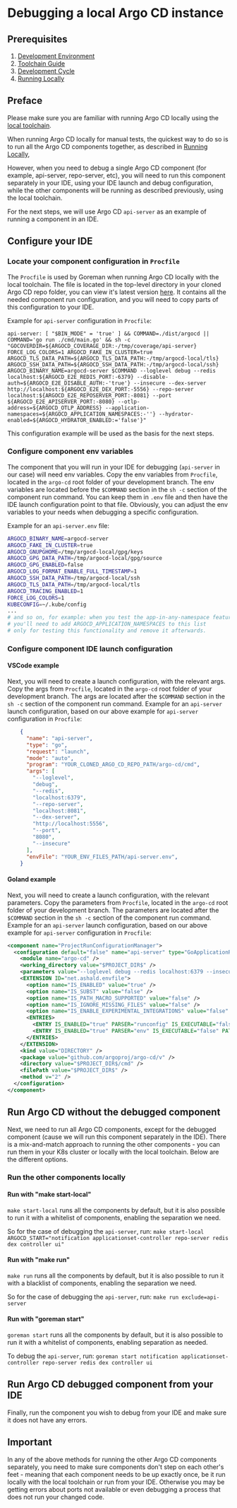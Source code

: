 # Debugging a local Argo CD instance

## Prerequisites
1. [Development Environment](development-environment.md)   
2. [Toolchain Guide](toolchain-guide.md)
3. [Development Cycle](development-cycle.md)
4. [Running Locally](running-locally.md)

## Preface
Please make sure you are familiar with running Argo CD locally using the [local toolchain](running-locally.md#start-local-services-local-toolchain).

When running Argo CD locally for manual tests, the quickest way to do so is to run all the Argo CD components together, as described in [Running Locally](running-locally.md), 

However, when you need to debug a single Argo CD component (for example, api-server, repo-server, etc), you will need to run this component separately in your IDE, using your IDE launch and debug configuration, while the other components will be running as described previously, using the local toolchain.

For the next steps, we will use Argo CD `api-server` as an example of running a component in an IDE.

## Configure your IDE

### Locate your component configuration in `Procfile`
The `Procfile` is used by Goreman when running Argo CD locally with the local toolchain. The file is located in the top-level directory in your cloned Argo CD repo folder, you can view it's latest version [here](https://github.com/argoproj/argo-cd/blob/master/Procfile). It contains all the needed component run configuration, and you will need to copy parts of this configuration to your IDE. 

Example for `api-server` configuration in `Procfile`:
``` text
api-server: [ "$BIN_MODE" = 'true' ] && COMMAND=./dist/argocd || COMMAND='go run ./cmd/main.go' && sh -c "GOCOVERDIR=${ARGOCD_COVERAGE_DIR:-/tmp/coverage/api-server} FORCE_LOG_COLORS=1 ARGOCD_FAKE_IN_CLUSTER=true ARGOCD_TLS_DATA_PATH=${ARGOCD_TLS_DATA_PATH:-/tmp/argocd-local/tls} ARGOCD_SSH_DATA_PATH=${ARGOCD_SSH_DATA_PATH:-/tmp/argocd-local/ssh} ARGOCD_BINARY_NAME=argocd-server $COMMAND --loglevel debug --redis localhost:${ARGOCD_E2E_REDIS_PORT:-6379} --disable-auth=${ARGOCD_E2E_DISABLE_AUTH:-'true'} --insecure --dex-server http://localhost:${ARGOCD_E2E_DEX_PORT:-5556} --repo-server localhost:${ARGOCD_E2E_REPOSERVER_PORT:-8081} --port ${ARGOCD_E2E_APISERVER_PORT:-8080} --otlp-address=${ARGOCD_OTLP_ADDRESS} --application-namespaces=${ARGOCD_APPLICATION_NAMESPACES:-''} --hydrator-enabled=${ARGOCD_HYDRATOR_ENABLED:='false'}"
```
This configuration example will be used as the basis for the next steps.

### Configure component env variables
The component that you will run in your IDE for debugging (`api-server` in our case) will need env variables. Copy the env variables from `Procfile`, located in the `argo-cd` root folder of your development branch. The env variables are located before the `$COMMAND` section in the `sh -c` section of the component run command.
You can keep them in `.env` file and then have the IDE launch configuration point to that file. Obviously, you can adjust the env variables to your needs when debugging a specific configuration.

Example for an `api-server.env` file:
``` bash
ARGOCD_BINARY_NAME=argocd-server
ARGOCD_FAKE_IN_CLUSTER=true
ARGOCD_GNUPGHOME=/tmp/argocd-local/gpg/keys
ARGOCD_GPG_DATA_PATH=/tmp/argocd-local/gpg/source
ARGOCD_GPG_ENABLED=false
ARGOCD_LOG_FORMAT_ENABLE_FULL_TIMESTAMP=1
ARGOCD_SSH_DATA_PATH=/tmp/argocd-local/ssh
ARGOCD_TLS_DATA_PATH=/tmp/argocd-local/tls
ARGOCD_TRACING_ENABLED=1
FORCE_LOG_COLORS=1
KUBECONFIG=~/.kube/config
... 
# and so on, for example: when you test the app-in-any-namespace feature, 
# you'll need to add ARGOCD_APPLICATION_NAMESPACES to this list 
# only for testing this functionality and remove it afterwards.
```

### Configure component IDE launch configuration
#### VSCode example
Next, you will need to create a launch configuration, with the relevant args. Copy the args from `Procfile`, located in the `argo-cd` root folder of your development branch. The args are located after the `$COMMAND` section in the `sh -c` section of the component run command.
Example for an `api-server` launch configuration, based on our above example for `api-server` configuration in `Procfile`: 
``` json
    {
      "name": "api-server",
      "type": "go",
      "request": "launch",
      "mode": "auto",
      "program": "YOUR_CLONED_ARGO_CD_REPO_PATH/argo-cd/cmd",
      "args": [
        "--loglevel",
        "debug",
        "--redis",
        "localhost:6379",
        "--repo-server",
        "localhost:8081",
        "--dex-server",
        "http://localhost:5556",
        "--port",
        "8080",
        "--insecure"
      ],
      "envFile": "YOUR_ENV_FILES_PATH/api-server.env",
    }
```

#### Goland example
Next, you will need to create a launch configuration, with the relevant parameters. Copy the parameters from `Procfile`, located in the `argo-cd` root folder of your development branch. The parameters are located after the `$COMMAND` section in the `sh -c` section of the component run command.
Example for an `api-server` launch configuration, based on our above example for `api-server` configuration in `Procfile`: 
``` xml 
<component name="ProjectRunConfigurationManager">
  <configuration default="false" name="api-server" type="GoApplicationRunConfiguration" factoryName="Go Application">
    <module name="argo-cd" />
    <working_directory value="$PROJECT_DIR$" />
    <parameters value="--loglevel debug --redis localhost:6379 --insecure --dex-server http://localhost:5556 --repo-server localhost:8081 --port 8080  " />
    <EXTENSION ID="net.ashald.envfile">
      <option name="IS_ENABLED" value="true" />
      <option name="IS_SUBST" value="false" />
      <option name="IS_PATH_MACRO_SUPPORTED" value="false" />
      <option name="IS_IGNORE_MISSING_FILES" value="false" />
      <option name="IS_ENABLE_EXPERIMENTAL_INTEGRATIONS" value="false" />
      <ENTRIES>
        <ENTRY IS_ENABLED="true" PARSER="runconfig" IS_EXECUTABLE="false" />
        <ENTRY IS_ENABLED="true" PARSER="env" IS_EXECUTABLE="false" PATH="YOUR_ENV_FILES_PATH/api-server.env" />
      </ENTRIES>
    </EXTENSION>
    <kind value="DIRECTORY" />
    <package value="github.com/argoproj/argo-cd/v" />
    <directory value="$PROJECT_DIR$/cmd" />
    <filePath value="$PROJECT_DIR$" />
    <method v="2" />
  </configuration>
</component>
```

## Run Argo CD without the debugged component
Next, we need to run all Argo CD components, except for the debugged component (cause we will run this component separately in the IDE).
There is a mix-and-match approach to running the other components - you can run them in your K8s cluster or locally with the local toolchain.
Below are the different options.

### Run the other components locally
#### Run with "make start-local"
`make start-local` runs all the components by default, but it is also possible to run it with a whitelist of components, enabling the separation we need.

So for the case of debugging the `api-server`, run:
`make start-local ARGOCD_START="notification applicationset-controller repo-server redis dex controller ui"` 

#### Run with "make run"
`make run` runs all the components by default, but it is also possible to run it with a blacklist of components, enabling the separation we need.

So for the case of debugging the `api-server`, run:
`make run exclude=api-server` 

#### Run with "goreman start"
`goreman start` runs all the components by default, but it is also possible to run it with a whitelist of components, enabling separation as needed.

To debug the `api-server`, run:
`goreman start notification applicationset-controller repo-server redis dex controller ui` 


## Run Argo CD debugged component from your IDE
Finally, run the component you wish to debug from your IDE and make sure it does not have any errors.

## Important
In any of the above methods for running the other Argo CD components separately, you need to make sure components don't step on each other's feet - meaning that each component needs to be up exactly once, be it run locally with the local toolchain or run from your IDE. Otherwise you may be getting errors about ports not available or even debugging a process that does not run your changed code. 